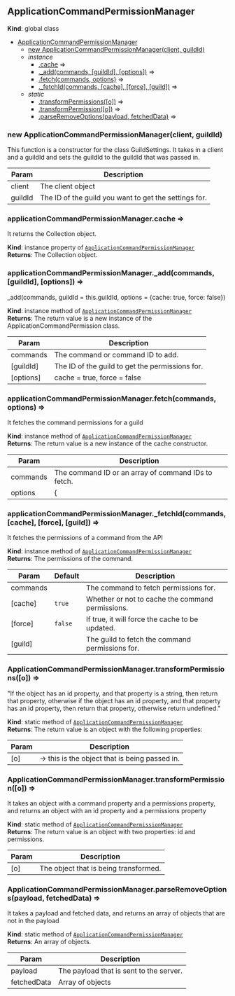 <a name="ApplicationCommandPermissionManager"></a>

## ApplicationCommandPermissionManager
**Kind**: global class  

* [ApplicationCommandPermissionManager](#ApplicationCommandPermissionManager)
    * [new ApplicationCommandPermissionManager(client, guildId)](#new_ApplicationCommandPermissionManager_new)
    * _instance_
        * [.cache](#ApplicationCommandPermissionManager+cache) ⇒
        * [._add(commands, [guildId], [options])](#ApplicationCommandPermissionManager+_add) ⇒
        * [.fetch(commands, options)](#ApplicationCommandPermissionManager+fetch) ⇒
        * [._fetchId(commands, [cache], [force], [guild])](#ApplicationCommandPermissionManager+_fetchId) ⇒
    * _static_
        * [.transformPermissions([o])](#ApplicationCommandPermissionManager.transformPermissions) ⇒
        * [.transformPermission([o])](#ApplicationCommandPermissionManager.transformPermission) ⇒
        * [.parseRemoveOptions(payload, fetchedData)](#ApplicationCommandPermissionManager.parseRemoveOptions) ⇒

<a name="new_ApplicationCommandPermissionManager_new"></a>

### new ApplicationCommandPermissionManager(client, guildId)
This function is a constructor for the class GuildSettings. It takes in a client and a guildId andsets the guildId to the guildId that was passed in.


| Param | Description |
| --- | --- |
| client | The client object |
| guildId | The ID of the guild you want to get the settings for. |

<a name="ApplicationCommandPermissionManager+cache"></a>

### applicationCommandPermissionManager.cache ⇒
It returns the Collection object.

**Kind**: instance property of [<code>ApplicationCommandPermissionManager</code>](#ApplicationCommandPermissionManager)  
**Returns**: The Collection object.  
<a name="ApplicationCommandPermissionManager+_add"></a>

### applicationCommandPermissionManager.\_add(commands, [guildId], [options]) ⇒
_add(commands, guildId = this.guildId, options = {cache: true, force: false})

**Kind**: instance method of [<code>ApplicationCommandPermissionManager</code>](#ApplicationCommandPermissionManager)  
**Returns**: The return value is a new instance of the ApplicationCommandPermission class.  

| Param | Description |
| --- | --- |
| commands | The command or command ID to add. |
| [guildId] | The ID of the guild to get the permissions for. |
| [options] | cache = true, force = false |

<a name="ApplicationCommandPermissionManager+fetch"></a>

### applicationCommandPermissionManager.fetch(commands, options) ⇒
It fetches the command permissions for a guild

**Kind**: instance method of [<code>ApplicationCommandPermissionManager</code>](#ApplicationCommandPermissionManager)  
**Returns**: The return value is a new instance of the cache constructor.  

| Param | Description |
| --- | --- |
| commands | The command ID or an array of command IDs to fetch. |
| options | { |

<a name="ApplicationCommandPermissionManager+_fetchId"></a>

### applicationCommandPermissionManager.\_fetchId(commands, [cache], [force], [guild]) ⇒
It fetches the permissions of a command from the API

**Kind**: instance method of [<code>ApplicationCommandPermissionManager</code>](#ApplicationCommandPermissionManager)  
**Returns**: The permissions of the command.  

| Param | Default | Description |
| --- | --- | --- |
| commands |  | The command to fetch permissions for. |
| [cache] | <code>true</code> | Whether or not to cache the command permissions. |
| [force] | <code>false</code> | If true, it will force the cache to be updated. |
| [guild] |  | The guild to fetch the command permissions for. |

<a name="ApplicationCommandPermissionManager.transformPermissions"></a>

### ApplicationCommandPermissionManager.transformPermissions([o]) ⇒
"If the object has an id property, and that property is a string, then return that property,otherwise if the object has an id property, and that property has an id property, then return thatproperty, otherwise return undefined."

**Kind**: static method of [<code>ApplicationCommandPermissionManager</code>](#ApplicationCommandPermissionManager)  
**Returns**: The return value is an object with the following properties:  

| Param | Description |
| --- | --- |
| [o] | -&gt; this is the object that is being passed in. |

<a name="ApplicationCommandPermissionManager.transformPermission"></a>

### ApplicationCommandPermissionManager.transformPermission([o]) ⇒
It takes an object with a command property and a permissions property, and returns an object withan id property and a permissions property

**Kind**: static method of [<code>ApplicationCommandPermissionManager</code>](#ApplicationCommandPermissionManager)  
**Returns**: The return value is an object with two properties: id and permissions.  

| Param | Description |
| --- | --- |
| [o] | The object that is being transformed. |

<a name="ApplicationCommandPermissionManager.parseRemoveOptions"></a>

### ApplicationCommandPermissionManager.parseRemoveOptions(payload, fetchedData) ⇒
It takes a payload and fetched data, and returns an array of objects that are not in the payload

**Kind**: static method of [<code>ApplicationCommandPermissionManager</code>](#ApplicationCommandPermissionManager)  
**Returns**: An array of objects.  

| Param | Description |
| --- | --- |
| payload | The payload that is sent to the server. |
| fetchedData | Array of objects |

